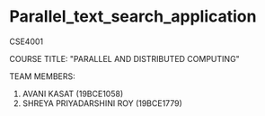 # Parallel_text_search_application
CSE4001

COURSE TITLE: "PARALLEL AND DISTRIBUTED COMPUTING"

TEAM MEMBERS:
1. AVANI KASAT (19BCE1058)
2. SHREYA PRIYADARSHINI ROY (19BCE1779)
